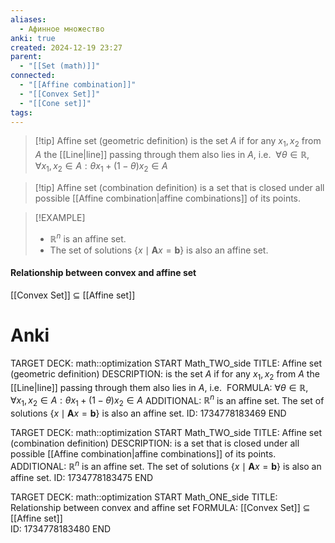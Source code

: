 ```yaml
---
aliases:
  - Афинное множество
anki: true
created: 2024-12-19 23:27
parent:
  - "[[Set (math)]]"
connected:
  - "[[Affine combination]]"
  - "[[Convex Set]]"
  - "[[Cone set]]"
tags:
---
```


> [!tip] Affine set (geometric definition)
is the set $A$ 
if for any $x_1, x_2$ from $A$ the [[Line|line]]  passing through them also lies in $A$, i.e. 
$\forall \theta \in \mathbb{R}, \forall x_1, x_2 \in A: \theta x_1 + (1- \theta) x_2 \in A$

> [!tip] Affine set (сombination definition)
is a set that is closed under all possible [[Affine combination|affine combinations]]  of its points.

> [!EXAMPLE]
> - $\mathbb{R}^n$ is an affine set.
> - The set of solutions $\left\{x \mid \mathbf{A}x =  \mathbf{b} \right\}$ is also an affine set.


#### Relationship between convex and affine set
[[Convex Set]] $\subseteq$  [[Affine set]]  


# Anki
TARGET DECK: math::optimization
START
Math_TWO_side
TITLE: Affine set (geometric definition)
DESCRIPTION: is the set $A$ 
if for any $x_1, x_2$ from $A$ the [[Line|line]]  passing through them also lies in $A$, i.e. 
FORMULA: $\forall \theta \in \mathbb{R}, \forall x_1, x_2 \in A: \theta x_1 + (1- \theta) x_2 \in A$
ADDITIONAL:
$\mathbb{R}^n$ is an affine set.
The set of solutions $\left\{x \mid \mathbf{A}x =  \mathbf{b} \right\}$ is also an affine set.
ID: 1734778183469
END

TARGET DECK: math::optimization
START
Math_TWO_side
TITLE: Affine set (сombination definition)
DESCRIPTION: is a set that is closed under all possible [[Affine combination|affine combinations]]  of its points.
ADDITIONAL:
$\mathbb{R}^n$ is an affine set.
The set of solutions $\left\{x \mid \mathbf{A}x =  \mathbf{b} \right\}$ is also an affine set.
ID: 1734778183475
END

TARGET DECK: math::optimization
START
Math_ONE_side
TITLE: Relationship between convex and affine set
FORMULA: [[Convex Set]] $\subseteq$  [[Affine set]]  
ID: 1734778183480
END

